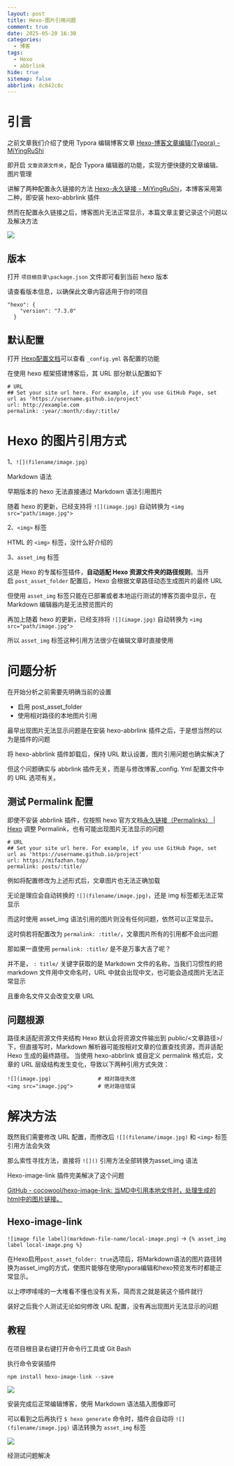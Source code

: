 ```yaml
---
layout: post
title: Hexo-图片引用问题
comment: true
date: 2025-05-20 16:30
categories:
  - 博客
tags:
  - Hexo
  - abbrlink
hide: true
sitemap: false
abbrlink: dc842c8c
---
```

# 引言

之前文章我们介绍了使用 Typora 编辑博客文章 [Hexo-博客文章编辑(Typora) - MiYingRuShi](https://mifazhan.top/posts/b915b0ef/)

即开启 `文章资源文件夹`，配合 Typora 编辑器的功能，实现方便快捷的文章编辑、图片管理

讲解了两种配置永久链接的方法 [Hexo-永久链接 - MiYingRuShi](https://mifazhan.top/posts/33b326d2/)，本博客采用第二种，即安装 hexo-abbrlink 插件

然而在配置永久链接之后，博客图片无法正常显示，本篇文章主要记录这个问题以及解决方法

![](图片引用问题/file-20250519203608193.png)

## 版本

打开 `项目根目录\package.json` 文件即可看到当前 hexo 版本

请查看版本信息，以确保此文章内容适用于你的项目

```
"hexo": {
    "version": "7.3.0"
  }
```

## 默认配置

打开 [Hexo配置文档](https://hexo.io/zh-cn/docs/configuration.html)可以查看 `_config.yml` 各配置的功能

在使用 hexo 框架搭建博客后，其 URL 部分默认配置如下

```
# URL
## Set your site url here. For example, if you use GitHub Page, set url as 'https://username.github.io/project'
url: http://example.com
permalink: :year/:month/:day/:title/
```

# Hexo 的图片引用方式

 1、`![](filename/image.jpg)`

Markdown 语法

早期版本的 hexo 无法直接通过 Markdown 语法引用图片

随着 hexo 的更新，已经支持将 `![](image.jpg)` 自动转换为 `<img src="path/image.jpg">`

2、`<img>` 标签

HTML 的 `<img>` 标签，没什么好介绍的

3、`asset_img` 标签

这是 Hexo 的专属标签插件，​**​自动适配 Hexo 资源文件夹的路径规则​**​。当开启 `post_asset_folder` 配置后，Hexo 会根据文章路径动态生成图片的最终 URL

但使用 `asset_img` 标签只能在已部署或者本地运行测试的博客页面中显示，在 Markdown 编辑器内是无法预览图片的

再加上随着 hexo 的更新，已经支持将 `![](image.jpg)` 自动转换为 `<img src="path/image.jpg">`

所以 `asset_img` 标签这种引用方法很少在编辑文章时直接使用

# 问题分析

在开始分析之前需要先明确当前的设置
- 启用 post_asset_folder
- 使用相对路径的本地图片引用

最早出现图片无法显示问题是在安装 hexo-abbrlink 插件之后，于是想当然的以为是插件的问题

将 hexo-abbrlink 插件卸载后，保持 URL 默认设置，图片引用问题也确实解决了

但这个问题确实与 abbrlink 插件无关，而是与修改博客_config. Yml 配置文件中的 URL 选项有关。

## 测试 Permalink 配置

即使不安装 abbrlink 插件，仅按照 hexo 官方文档[永久链接（Permalinks） \| Hexo](https://hexo.io/zh-cn/docs/permalinks) 调整 Permalink，也有可能出现图片无法显示的问题

```
# URL
## Set your site url here. For example, if you use GitHub Page, set url as 'https://username.github.io/project'
url: https://mifazhan.top/
permalink: posts/:title/
```

例如将配置修改为上述形式后，文章图片也无法正确加载

无论是理应会自动转换的 `![](filename/image.jpg)`，还是 img 标签都无法正常显示

而这时使用 asset_img 语法引用的图片则没有任何问题，依然可以正常显示。

这时倘若将配置改为 `permalink: :title/`，文章图片所有的引用都不会出问题

那如果一直使用 `permalink: :title/` 是不是万事大吉了呢？

并不是， `: title/` 关键字获取的是 Markdown 文件的名称，当我们习惯性的把 markdown 文件用中文命名时，URL 中就会出现中文，也可能会造成图片无法正常显示

且重命名文件又会改变文章 URL

## 问题根源

路径未适配资源文件夹结构
Hexo 默认会将资源文件输出到 public/<文章路径>/ 下，但直接写时，Markdown 解析器可能按相对文章的位置查找资源，而非适配 Hexo 生成的最终路径。
当使用 hexo-abbrlink 或自定义 permalink 格式后，文章的 URL 层级结构发生变化，导致以下两种引用方式失效：
```
![](image.jpg)               # 相对路径失效
<img src="image.jpg">        # 绝对路径错误
```

# 解决方法

既然我们需要修改 URL 配置，而修改后 `![](filename/image.jpg)` 和 `<img>` 标签引用方法会失效

那么索性寻找方法，直接将 `![]()` 引用方法全部转换为 ​​asset_img 语法

Hexo-image-link 插件完美解决了这个问题

[GitHub - cocowool/hexo-image-link: 当MD中引用本地文件时，处理生成的html中的图片链接。](https://github.com/cocowool/hexo-image-link)

## Hexo-image-link

`![image file label](markdown-file-name/local-image.png)` -> `{% asset_img label local-image.png %}`

在Hexo启用`post_asset_folder: true`选项后，将Markdown语法的图片路径转换为asset_img的方式，使图片能够在使用typora编辑和hexo预览发布时都能正常显示。

以上啰啰嗦嗦的一大堆看不懂也没有关系，简而言之就是装这个插件就行

装好之后我个人测试无论如何修改 URL 配置，没有再出现图片无法显示的问题

## 教程

在项目根目录右键打开命令行工具或 Git Bash

执行命令安装插件

```
npm install hexo-image-link --save
```

![](图片引用问题/file-20250520231242728.png)

安装完成后正常编辑博客，使用 Markdown 语法插入图像即可

可以看到之后再执行 `$ hexo generate` 命令时，插件会自动将 `![](filename/image.jpg)` 语法转换为 `asset_img` 标签

![](图片引用问题/file-20250520231548972.png)

经测试问题解决